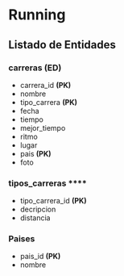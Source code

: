 # Running

## Listado de Entidades

### carreras **(ED)**

- carrera_id **(PK)**
- nombre
- tipo_carrera **(PK)**
- fecha
- tiempo
- mejor_tiempo
- ritmo 
- lugar
- pais **(PK)**
- foto

### tipos_carreras ****

- tipo_carrera_id **(PK)**
- decripcion
- distancia

### Paises
- pais_id **(PK)**
- nombre
